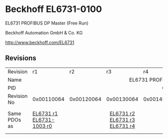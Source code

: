 # Beckhoff EL6731-0100

EL6731 PROFIBUS DP Master (Free Run)

Beckhoff Automation GmbH & Co. KG

http://www.beckhoff.com/EL6731

## Revisions
<table>
<tr >
<td>Revision</td>
<td><div class="foo">r1</div></td>
<td><div class="foo">r2</div></td>
<td><div class="foo">r3</div></td>
<td><div class="foo">r4</div></td>
<td><div class="foo">r5</div></td>
<td><div class="foo">r6</div></td>
<td><div class="foo">r7</div></td>
<td><div class="foo">r9</div></td>
</tr>
<tr >
<td>Name</td>
<td colspan=8 align="center"><div class="foo">EL6731 PROFIBUS DP Master (Free Run)</div></td>
</tr>
<tr >
<td>PID</td>
<td colspan=8 align="center"><div class="foo">0x1a4b3052</div></td>
</tr>
<tr >
<td>Revision No</td>
<td>0x00110064</td>
<td>0x00120064</td>
<td>0x00130064</td>
<td>0x00140064</td>
<td>0x00150064</td>
<td>0x00160064</td>
<td>0x00170064</td>
<td>0x00190064</td>
</tr>
<tr >
<td>Same PDOs as</td>
<td><a href="EL6731">EL6731 r1</a><br/><a href="EL6731-1003">EL6731-1003 r0</a></td>
<td colspan=3 align="center"><a href="EL6731">EL6731 r2</a><br/><a href="EL6731">EL6731 r3</a><br/><a href="EL6731">EL6731 r4</a></td>
<td colspan=4 align="center"><a href="EL6731">EL6731 r5</a><br/><a href="EL6731">EL6731 r6</a><br/><a href="EL6731">EL6731 r7</a><br/><a href="EL6731">EL6731 r9</a></td>
</tr>
</table>
